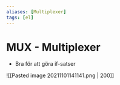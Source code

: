 ```yaml
---
aliases: [Multiplexer]
tags: [el]
---
```


# MUX - Multiplexer
- Bra för att göra if-satser

![[Pasted image 20211101141141.png | 200]]